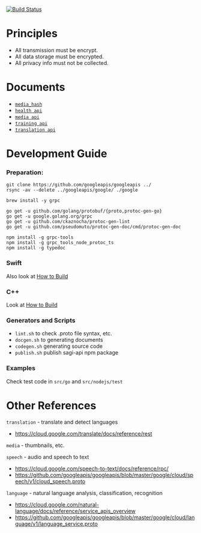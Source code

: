 [![Build Status](https://travis-ci.org/chiflix/apis.svg?branch=master)](https://travis-ci.org/chiflix/apis?branch=master)

# Principles

- All transmission must be encrypt.
- All data storage must be encrypted.
- All privacy info must not be collected.

# Documents

- [`media_hash`](./docs/media_hash.md)
- [`health api`](./docs/health.md)
- [`media api`](./docs/media.md)
- [`training api`](./docs/training.md)
- [`translation api`](./docs/translation.md)

# Development Guide

### Preparation:

```
git clone https://github.com/googleapis/googleapis ../
rsync -av --delete ../googleapis/google/ ./google

brew install -y grpc

go get -u github.com/golang/protobuf/{proto,protoc-gen-go}
go get -u google.golang.org/grpc
go get -u github.com/ckaznocha/protoc-gen-lint
go get -u github.com/pseudomuto/protoc-gen-doc/cmd/protoc-gen-doc

npm install -g grpc-tools
npm install -g grpc_tools_node_protoc_ts
npm install -g typedoc
```

### Swift
Also look at [How to Build](./src/swift/README.md) 

### C++
Look at [How to Build](./src/c++/README.md)

### Generators and Scripts

- `lint.sh` to check .proto file syntax, etc.
- `docgen.sh` to generating documents
- `codegen.sh` generating source code
- `publish.sh` publish sagi-api npm package

### Examples

Check test code in `src/go` and `src/nodejs/test`

# Other References

`translation` - translate and detect languages
  - https://cloud.google.com/translate/docs/reference/rest

`media` - thumbnails, etc.

`speech` - audio and speech to text
  - https://cloud.google.com/speech-to-text/docs/reference/rpc/
  - https://github.com/googleapis/googleapis/blob/master/google/cloud/speech/v1/cloud_speech.proto

`language` - natural language analysis, classification, recognition
  - https://cloud.google.com/natural-language/docs/reference/service_apis_overview
  - https://github.com/googleapis/googleapis/blob/master/google/cloud/language/v1/language_service.proto
